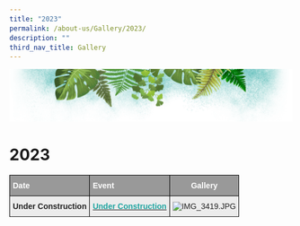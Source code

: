 ```yaml
---
title: "2023"
permalink: /about-us/Gallery/2023/
description: ""
third_nav_title: Gallery
---
```

![](/images/Banner.png)

# 2023

<style type="text/css">
.tg  {border-collapse:collapse;border-spacing:0;}
.tg td{border-color:black;border-style:solid;border-width:1px;font-family:Arial, sans-serif;font-size:14px;
  overflow:hidden;padding:10px 5px;word-break:normal;}
.tg th{border-color:black;border-style:solid;border-width:1px;font-family:Arial, sans-serif;font-size:14px;
  font-weight:normal;overflow:hidden;padding:10px 5px;word-break:normal;}
.tg .tg-fxx4{background-color:#ECECEC;color:#222;text-align:left;vertical-align:middle}
.tg .tg-emg8{background-color:#ECECEC;color:#222;text-align:left;vertical-align:top}
.tg .tg-e6w6{background-color:#999;color:#FFF;font-weight:bold;text-align:left;vertical-align:middle}
.tg .tg-s364{background-color:#999;color:#FFF;font-weight:bold;text-align:center;vertical-align:middle}
.tg .tg-b4br{background-color:#ECECEC;color:#222;font-weight:bold;text-align:left;vertical-align:top}
.tg .tg-riya{background-color:#ECECEC;color:#1FA4A0;font-weight:bold;text-align:left;vertical-align:top}
</style>
<table class="tg">
<thead>
  <tr>
    <th class="tg-e6w6"><span style="color:#FFF;background-color:#999">Date</span></th>
    <th class="tg-e6w6"><span style="color:#FFF;background-color:#999">Event</span></th>
    <th class="tg-s364"><span style="color:#FFF;background-color:#999">Gallery</span></th>
  </tr>
</thead>
<tbody>
  <tr>
    <td class="tg-b4br">Under Construction</td>
    <td class="tg-riya"><a href="https://drive.google.com/drive/folders/1q4gMHZfhNvX-H5YhF_iwMV2eDamnURzC?usp=share_link"><span style="font-weight:600;text-decoration:none;color:#1FA4A0">Under Construction</span></a></td>
    <td class="tg-fxx4"><span style="color:#222"> </span><img src="https://ferngreenpri.moe.edu.sg/qql/slot/u775/Gallery/2022/2022-11-17%20Spring%20Cleaning%20Day/IMG_3419.JPG" alt="IMG_3419.JPG" width="284" height="189"></td>
  </tr>
  <tr>